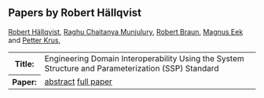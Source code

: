 ## Papers by Robert Hällqvist
<table>
<a href="/proceedings/authors/RobertHallqvist">Robert Hällqvist</a>, <a href="/proceedings/authors/RaghuChaitanyaMunjulury">Raghu Chaitanya Munjulury</a>, <a href="/proceedings/authors/RobertBraun">Robert Braun</a>, <a href="/proceedings/authors/MagnusEek">Magnus Eek</a> and <a href="/proceedings/authors/PetterKrus">Petter Krus</a>, </td>
</tr>
<tr><th>Title:</th>
<td>Engineering Domain Interoperability Using the System Structure and Parameterization (SSP) Standard</td>
</tr>
<tr><th>Paper:</th>
<td><a href="/abstracts/abstract_1A_3">abstract</a> <a href="/proceedings/papers/Modelica2021session1A_paper3.pdf">full paper</a></td>
</tr>
</table>
